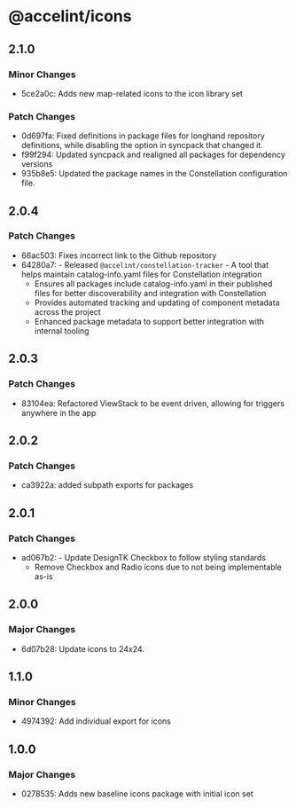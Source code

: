 # @accelint/icons

## 2.1.0

### Minor Changes

- 5ce2a0c: Adds new map-related icons to the icon library set

### Patch Changes

- 0d697fa: Fixed definitions in package files for longhand repository definitions, while disabling the option in syncpack that changed it.
- f99f294: Updated syncpack and realigned all packages for dependency versions
- 935b8e5: Updated the package names in the Constellation configuration file.

## 2.0.4

### Patch Changes

- 66ac503: Fixes incorrect link to the Github repository
- 64280a7: - Released `@accelint/constellation-tracker` - A tool that helps maintain catalog-info.yaml files for Constellation integration
  - Ensures all packages include catalog-info.yaml in their published files for better discoverability and integration with Constellation
  - Provides automated tracking and updating of component metadata across the project
  - Enhanced package metadata to support better integration with internal tooling

## 2.0.3

### Patch Changes

- 83104ea: Refactored ViewStack to be event driven, allowing for triggers anywhere in the app

## 2.0.2

### Patch Changes

- ca3922a: added subpath exports for packages

## 2.0.1

### Patch Changes

- ad067b2: - Update DesignTK Checkbox to follow styling standards
  - Remove Checkbox and Radio icons due to not being implementable as-is

## 2.0.0

### Major Changes

- 6d07b28: Update icons to 24x24.

## 1.1.0

### Minor Changes

- 4974392: Add individual export for icons

## 1.0.0

### Major Changes

- 0278535: Adds new baseline icons package with initial icon set
